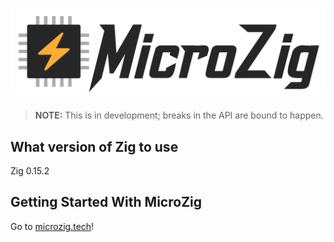 # ![MicroZig Logo](design/logo-text-auto.svg)

> **NOTE:** This is in development; breaks in the API are bound to happen.

## What version of Zig to use

Zig 0.15.2

## Getting Started With MicroZig

Go to [microzig.tech](https://microzig.tech)!
